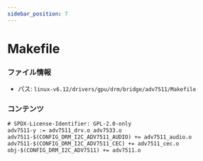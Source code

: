 ```yaml
---
sidebar_position: 7
---
```

# Makefile

### ファイル情報

- パス: `linux-v6.12/drivers/gpu/drm/bridge/adv7511/Makefile`

### コンテンツ

```txt
# SPDX-License-Identifier: GPL-2.0-only
adv7511-y := adv7511_drv.o adv7533.o
adv7511-$(CONFIG_DRM_I2C_ADV7511_AUDIO) += adv7511_audio.o
adv7511-$(CONFIG_DRM_I2C_ADV7511_CEC) += adv7511_cec.o
obj-$(CONFIG_DRM_I2C_ADV7511) += adv7511.o

```
